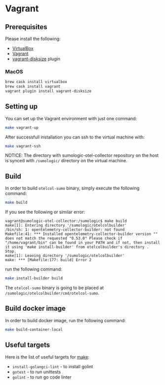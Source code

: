 # Vagrant

## Prerequisites

Please install the following:

- [VirtualBox](https://www.oracle.com/virtualization/technologies/vm/downloads/virtualbox-downloads.html)
- [Vagrant](https://www.vagrantup.com/)
- [vagrant-disksize](https://github.com/sprotheroe/vagrant-disksize) plugin

### MacOS

```bash
brew cask install virtualbox
brew cask install vagrant
vagrant plugin install vagrant-disksize
```

## Setting up

You can set up the Vagrant environment with just one command:

```bash
make vagrant-up
```

After successfull installation you can ssh to the virtual machine with:

```bash
make vagrant-ssh
```

NOTICE: The directory with sumologic-otel-collector repository on the host is synced with `/sumologic/` directory on the virtual machine.

## Build

In order to build `otelcol-sumo` binary, simply execute the following command:

```bash
make build
```

If you see the following or similar error:

```text
vagrant@sumologic-otel-collector:/sumologic$ make build
make[1]: Entering directory '/sumologic/otelcolbuilder'
/bin/sh: 1: opentelemetry-collector-builder: not found
Makefile:41: *** Installed opentelemetry-collector-builder version "" does not match the requested "0.53.0" Please check if "/home/vagrant/bin" can be found in your PATH and if not, then install it using 'make install-builder' from otelcolbuilder's directory .  Stop.
make[1]: Leaving directory '/sumologic/otelcolbuilder'
make: *** [Makefile:177: build] Error 2
```

run the following command:

```bash
make install-builder build
```

The `otelcol-sumo` binary is going to be placed at `/sumologic/otelcolbuilder/cmd/otelcol-sumo`.

## Build docker image

In order to build docker image, run the following command:

```bash
make build-container-local
```

## Useful targets

Here is the list of useful targets for [make](../Makefile):

- `install-golangci-lint` - to install golint
- `gotest` - to run unittests
- `golint` - to run go code linter
